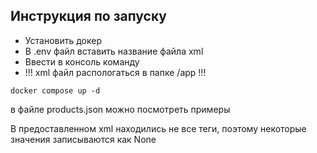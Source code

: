 ## Инструкция по запуску

- Установить докер
- В .env файл вставить название файла xml
- Ввести в консоль команду
- !!! xml файл распологаться в папке /app !!!
```
docker compose up -d
```

в файле products.json можно посмотреть примеры

В предоставленном xml находились не все теги, поэтому некоторые значения записываются как None
